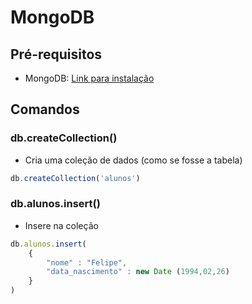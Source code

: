 # MongoDB

## Pré-requisitos

- MongoDB: [Link para instalação](https://www.monogodb.org)

## Comandos


### db.createCollection()
- Cria uma coleção de dados (como se fosse a tabela)
```js
db.createCollection('alunos')
```

### db.alunos.insert()
- Insere na coleção
```js
db.alunos.insert(
    {
        "nome" : "Felipe", 
        "data_nascimento" : new Date (1994,02,26)
    }
)
```

